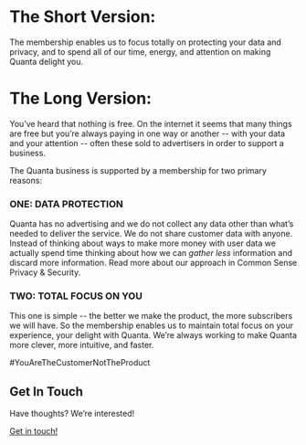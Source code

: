 # The Short Version:
The membership enables us to focus totally on protecting your data and privacy, and to spend all of our time, energy, and attention on making Quanta delight you.

# The Long Version:
You’ve heard that nothing is free. On the internet it seems that many things are free but you’re always paying in one way or another -- with your data and your attention -- often these sold to advertisers in order to support a business.

The Quanta business is supported by a membership for two primary reasons:

### ONE: DATA PROTECTION

Quanta has no advertising and we do not collect any data other than what’s needed to deliver the service. We do not share customer data with anyone. Instead of thinking about ways to make more money with user data we actually spend time thinking about how we can *gather less* information and discard more information. Read more about our approach in Common Sense Privacy & Security.

### TWO: TOTAL FOCUS ON YOU
This one is simple -- the better we make the product, the more subscribers we will have. So the membership enables us to maintain total focus on your experience, your delight with Quanta. We’re always working to make Quanta more clever, more intuitive, and faster.

\#YouAreTheCustomerNotTheProduct

## Get In Touch
Have thoughts? We’re interested! 

[Get in touch!](http://contact.us)	
